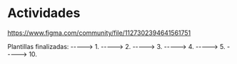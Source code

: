 # Actividades

https://www.figma.com/community/file/1127302394641561751

Plantillas finalizadas:
    ----->   1.
    ----->   2.
    ----->   3.
    ----->   4.
    ----->   5.
    ----->   10.